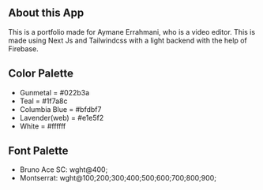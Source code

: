 ## About this App

This is a portfolio made for Aymane Errahmani, who is a video editor. 
This is made using Next Js and Tailwindcss with a light backend with the help of Firebase.

## Color Palette

- Gunmetal = #022b3a 
- Teal = #1f7a8c
- Columbia Blue = #bfdbf7
- Lavender(web) = #e1e5f2
- White = #ffffff

## Font Palette

- Bruno Ace SC: wght@400;
- Montserrat: wght@100;200;300;400;500;600;700;800;900;
